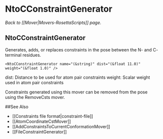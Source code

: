# NtoCConstraintGenerator
*Back to [[Mover|Movers-RosettaScripts]] page.*
## NtoCConstraintGenerator

Generates, adds, or replaces constraints in the pose between the N- and C- terminal residues.

```
<NtoCConstraintGenerator name="(&string)" dist="(&float 11.0)" weight="(&float 1.0)" />
```

dist: Distance to be used for atom pair constraints
weight: Scalar weight used in atom pair constraints

Constraints generated using this mover can be removed from the pose using the RemoveCsts mover.

##See Also

* [[Constraints file format|constraint-file]]
* [[AtomCoordinateCstMover]]
* [[AddConstraintsToCurrentConformationMover]]
* [[FileConstraintGenerator]]
